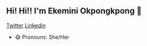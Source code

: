 ## Hi! Hi!! I'm Ekemini Okpongkpong 👋
[Twitter](https://twitter.com/_Kemmie_)
[Linkedin](https://www.linkedin.com/in/ekemini-okpongkpong/)
- 😄 Pronouns: She/Her
<!--
**KemmieKemy/KemmieKemy** is a ✨ _special_ ✨ repository because its `README.md` (this file) appears on your GitHub profile.

Here are some ideas to get you started:

- 🔭 I’m currently working on ...
- 🌱 I’m currently learning ...
- 👯 I’m looking to collaborate on ...
- 🤔 I’m looking for help with ...
- 💬 Ask me about ...
- 📫 How to reach me: ...
- 😄 Pronouns: ...
- ⚡ Fun fact: ...
-->
